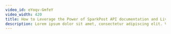 ```yaml
---
video_id: eYoqv-GmfeY
video_width: 420
title: How to Leverage the Power of SparkPost API documentation and Live Console
description: Lorem ipsum dolor sit amet, consectetur adipiscing elit. Vestibulum commodo lacus at tellus convallis ultricies.
---
```

